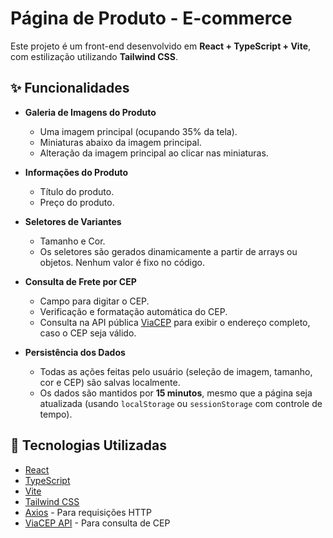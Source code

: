# Página de Produto - E-commerce

Este projeto é um front-end desenvolvido em **React + TypeScript + Vite**, com estilização utilizando **Tailwind CSS**.

## ✨ Funcionalidades

- **Galeria de Imagens do Produto**

  - Uma imagem principal (ocupando 35% da tela).
  - Miniaturas abaixo da imagem principal.
  - Alteração da imagem principal ao clicar nas miniaturas.

- **Informações do Produto**

  - Título do produto.
  - Preço do produto.

- **Seletores de Variantes**

  - Tamanho e Cor.
  - Os seletores são gerados dinamicamente a partir de arrays ou objetos. Nenhum valor é fixo no código.

- **Consulta de Frete por CEP**

  - Campo para digitar o CEP.
  - Verificação e formatação automática do CEP.
  - Consulta na API pública [ViaCEP](https://viacep.com.br/) para exibir o endereço completo, caso o CEP seja válido.

- **Persistência dos Dados**
  - Todas as ações feitas pelo usuário (seleção de imagem, tamanho, cor e CEP) são salvas localmente.
  - Os dados são mantidos por **15 minutos**, mesmo que a página seja atualizada (usando `localStorage` ou `sessionStorage` com controle de tempo).

## 🔗 Tecnologias Utilizadas

- [React](https://react.dev/)
- [TypeScript](https://www.typescriptlang.org/)
- [Vite](https://vitejs.dev/)
- [Tailwind CSS](https://tailwindcss.com/)
- [Axios](https://axios-http.com/) - Para requisições HTTP
- [ViaCEP API](https://viacep.com.br/) - Para consulta de CEP
